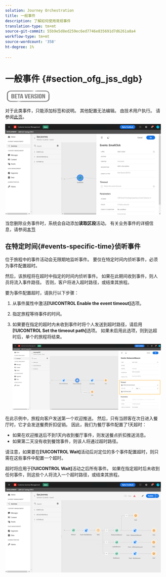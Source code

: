 ```yaml
---
solution: Journey Orchestration
title: 一般事件
description: 了解如何使用常规事件
translation-type: tm+mt
source-git-commit: 55b9e5d8ed259ec6ed7746e835691d7d6261a8a4
workflow-type: tm+mt
source-wordcount: '358'
ht-degree: 1%

---
```


# 一般事件 {#section_ofg_jss_dgb}

![](../assets/do-not-localize/badge.png)

对于此类事件，只能添加标签和说明。 其他配置无法编辑。 由技术用户执行。 请参阅[此页](../event/about-events.md)。

![](../assets/general-events.png)

当您删除业务事件时，系统会自动添加&#x200B;**读取区段**&#x200B;活动。 有关业务事件的详细信息，请参阅[本节](../event/about-events.md)

## 在特定时间{#events-specific-time}侦听事件

位于旅程中的事件活动会无限期地监听事件。 要仅在特定时间内侦听事件，必须为事件配置超时。

然后，该旅程将在超时中指定的时间内侦听事件。 如果在此期间收到事件，则人员将流入事件路径。 否则，客户将进入超时路径，或结束其旅程。

要为事件配置超时，请执行以下步骤：

1. 从事件属性中激活&#x200B;**[!UICONTROL Enable the event timeout]**&#x200B;选项。

1. 指定旅程等待事件的时间。

1. 如果要在指定的超时内未收到事件时将个人发送到超时路径，请启用&#x200B;**[!UICONTROL Set the timeout path]**&#x200B;选项。 如果未启用此选项，则到达超时后，单个的旅程将结束。

   ![](../assets/event-timeout.png)

在此示例中，旅程向客户发送第一个欢迎推送。 然后，只有当顾客在次日进入餐厅时，它才会发送餐费折扣促销。 因此，我们为餐厅事件配置了1天超时：

* 如果在欢迎推送后不到1天内收到餐厅事件，则发送餐点折扣推送消息。
* 如果第二天没有收到餐馆事件，则该人将通过超时路径。

请注意，如果要在&#x200B;**[!UICONTROL Wait]**&#x200B;活动后对定位的多个事件配置超时，则只需在这些事件中配置一个超时。

超时将应用于&#x200B;**[!UICONTROL Wait]**&#x200B;活动之后所有事件。 如果在指定超时后未收到任何事件，则这些个人将流入一个超时路径，或结束其旅程。

![](../assets/event-timeout-group.png)
